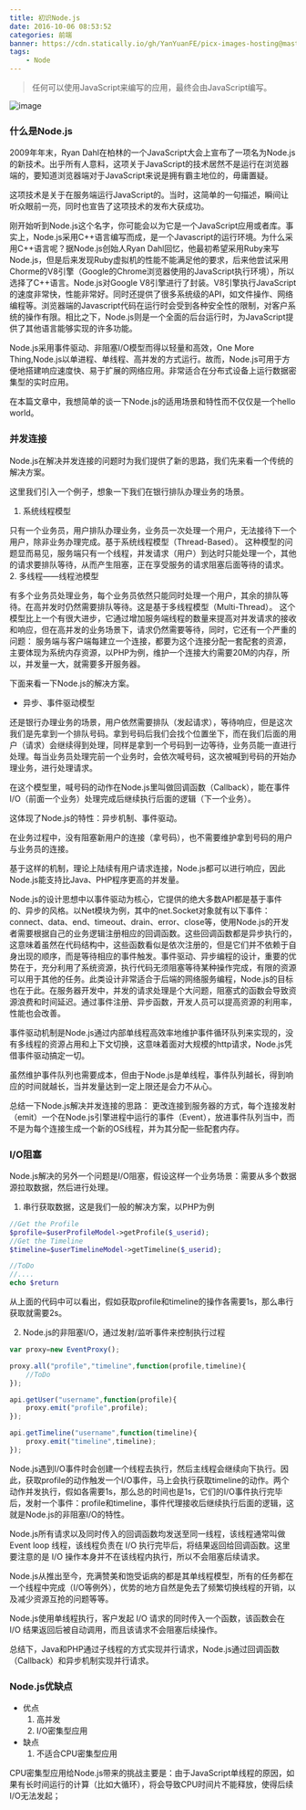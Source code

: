 ```yaml
---
title: 初识Node.js
date: 2016-10-06 08:53:52
categories: 前端
banner: https://cdn.statically.io/gh/YanYuanFE/picx-images-hosting@master/20231128/nodejs.2bcetsysxdlw.webp
tags:
	- Node
---
```


> 任何可以使用JavaScript来编写的应用，最终会由JavaScript编写。

![image](https://cdn.statically.io/gh/YanYuanFE/picx-images-hosting@master/20231128/nodejs.2bcetsysxdlw.webp)

<!--more-->

### 什么是Node.js
2009年年末，Ryan Dahl在柏林的一个JavaScript大会上宣布了一项名为Node.js的新技术。出乎所有人意料，这项关于JavaScript的技术居然不是运行在浏览器端的，要知道浏览器端对于JavaScript来说是拥有霸主地位的，毋庸置疑。
 	       
这项技术是关于在服务端运行JavaScript的。当时，这简单的一句描述，瞬间让听众眼前一亮，同时也宣告了这项技术的发布大获成功。
    
刚开始听到Node.js这个名字，你可能会以为它是一个JavaScript应用或者库。事实上，Node.js采用C++语言编写而成，是一个Javascript的运行环境。为什么采用C++语言呢？据Node.js创始人Ryan Dahl回忆，他最初希望采用Ruby来写Node.js，但是后来发现Ruby虚拟机的性能不能满足他的要求，后来他尝试采用Chorme的V8引擎（Google的Chrome浏览器使用的JavaScript执行环境），所以选择了C++语言。Node.js对Google V8引擎进行了封装。V8引擎执行JavaScript的速度非常快，性能非常好。同时还提供了很多系统级的API，如文件操作、网络编程等。浏览器端的Javascript代码在运行时会受到各种安全性的限制，对客户系统的操作有限。相比之下，Node.js则是一个全面的后台运行时，为JavaScript提供了其他语言能够实现的许多功能。
    
Node.js采用事件驱动、非阻塞I/O模型而得以轻量和高效，One More Thing,Node.js以单进程、单线程、高并发的方式运行。故而，Node.js可用于方便地搭建响应速度快、易于扩展的网络应用。非常适合在分布式设备上运行数据密集型的实时应用。
	
在本篇文章中，我想简单的谈一下Node.js的适用场景和特性而不仅仅是一个hello world。
 



### 并发连接
Node.js在解决并发连接的问题时为我们提供了新的思路，我们先来看一个传统的解决方案。
    
这里我们引入一个例子，想象一下我们在银行排队办理业务的场景。
    
1. 系统线程模型

只有一个业务员，用户排队办理业务，业务员一次处理一个用户，无法接待下一个用户，除非业务办理完成。基于系统线程模型（Thread-Based）。
这种模型的问题显而易见，服务端只有一个线程，并发请求（用户）到达时只能处理一个，其他的请求要排队等待，从而产生阻塞，正在享受服务的请求阻塞后面等待的请求。
2. 多线程——线程池模型
	
有多个业务员处理业务，每个业务员依然只能同时处理一个用户，其余的排队等待。在高并发时仍然需要排队等待。这是基于多线程模型（Multi-Thread）。
这个模型比上一个有很大进步，它通过增加服务端线程的数量来提高对并发请求的接收和响应，但在高并发的业务场景下，请求仍然需要等待，同时，它还有一个严重的问题：
服务端与客户端每建立一个连接，都要为这个连接分配一套配套的资源，主要体现为系统内存资源，以PHP为例，维护一个连接大约需要20M的内存，所以，并发量一大，就需要多开服务器。
    
下面来看一下Node.js的解决方案。
    
- 异步、事件驱动模型
    
还是银行办理业务的场景，用户依然需要排队（发起请求），等待响应，但是这次我们是先拿到一个排队号码。拿到号码后我们会找个位置坐下，而在我们后面的用户（请求）会继续得到处理，同样是拿到一个号码到一边等待，业务员能一直进行处理。每当业务员处理完前一个业务时，会依次喊号码，这次被喊到号码的开始办理业务，进行处理请求。
    
在这个模型里，喊号码的动作在Node.js里叫做回调函数（Callback），能在事件I/O（前面一个业务）处理完成后继续执行后面的逻辑（下一个业务）。
    
这体现了Node.js的特性：异步机制、事件驱动。
    
在业务过程中，没有阻塞新用户的连接（拿号码），也不需要维护拿到号码的用户与业务员的连接。
    
基于这样的机制，理论上陆续有用户请求连接，Node.js都可以进行响应，因此Node.js能支持比Java、PHP程序更高的并发量。
    
Node.js的设计思想中以事件驱动为核心，它提供的绝大多数API都是基于事件的、异步的风格。以Net模块为例，其中的net.Socket对象就有以下事件：connect、data、end、timeout、drain、error、close等，使用Node.js的开发者需要根据自己的业务逻辑注册相应的回调函数。这些回调函数都是异步执行的，这意味着虽然在代码结构中，这些函数看似是依次注册的，但是它们并不依赖于自身出现的顺序，而是等待相应的事件触发。事件驱动、异步编程的设计，重要的优势在于，充分利用了系统资源，执行代码无须阻塞等待某种操作完成，有限的资源可以用于其他的任务。此类设计非常适合于后端的网络服务编程，Node.js的目标也在于此。在服务器开发中，并发的请求处理是个大问题，阻塞式的函数会导致资源浪费和时间延迟。通过事件注册、异步函数，开发人员可以提高资源的利用率，性能也会改善。
    
事件驱动机制是Node.js通过内部单线程高效率地维护事件循环队列来实现的，没有多线程的资源占用和上下文切换，这意味着面对大规模的http请求，Node.js凭借事件驱动搞定一切。
    
虽然维护事件队列也需要成本，但由于Node.js是单线程，事件队列越长，得到响应的时间就越长，当并发量达到一定上限还是会力不从心。
    
总结一下Node.js解决并发连接的思路：
更改连接到服务器的方式，每个连接发射（emit）一个在Node.js引擎进程中运行的事件（Event），放进事件队列当中，而不是为每个连接生成一个新的OS线程，并为其分配一些配套内存。
    
### I/O阻塞
    
Node.js解决的另外一个问题是I/O阻塞，假设这样一个业务场景：需要从多个数据源拉取数据，然后进行处理。
    
1. 串行获取数据，这是我们一般的解决方案，以PHP为例
    

``` php
//Get the Profile
$profile=$userProfileModel->getProfile($_userid);
//Get the Timeline
$timeline=$userTimelineModel->getTimeline($_userid);

//ToDo
//....
echo $return
```
从上面的代码中可以看出，假如获取profile和timeline的操作各需要1s，那么串行获取就需要2s。

2. Node.js的非阻塞I/O，通过发射/监听事件来控制执行过程
    


``` js
var proxy=new EventProxy();

proxy.all("profile","timeline",function(profile,timeline){
	//ToDo
});

api.getUser("username",function(profile){
	proxy.emit("profile",profile);
});

api.getTimeline("username",function(timeline){
	proxy.emit("timeline",timeline);
});
```
Node.js遇到I/O事件时会创建一个线程去执行，然后主线程会继续向下执行。因此，获取profile的动作触发一个I/O事件，马上会执行获取timeline的动作。两个动作并发执行，假如各需要1s，那么总的时间也是1s，它们的I/O事件执行完毕后，发射一个事件：profile和timeline，事件代理接收后继续执行后面的逻辑，这就是Node.js的非阻塞I/O的特性。
    
Node.js所有请求以及同时传入的回调函数均发送至同一线程，该线程通常叫做 Event loop 线程，该线程负责在 I/O 执行完毕后，将结果返回给回调函数。这里要注意的是 I/O 操作本身并不在该线程内执行，所以不会阻塞后续请求。
    
Node.js从推出至今，充满赞美和饱受诟病的都是其单线程模型，所有的任务都在一个线程中完成（I/O等例外），优势的地方自然是免去了频繁切换线程的开销，以及减少资源互抢的问题等等。
    
Node.js使用单线程执行，客户发起 I/O 请求的同时传入一个函数，该函数会在 I/O 结果返回后被自动调用，而且该请求不会阻塞后续操作。
    
总结下，Java和PHP通过子线程的方式实现并行请求，Node.js通过回调函数（Callback）和异步机制实现并行请求。
    
### Node.js优缺点

- 优点
    1. 高并发
    2. I/O密集型应用
- 缺点
    1. 不适合CPU密集型应用
    
CPU密集型应用给Node.js带来的挑战主要是：由于JavaScript单线程的原因，如果有长时间运行的计算（比如大循环），将会导致CPU时间片不能释放，使得后续I/O无法发起；